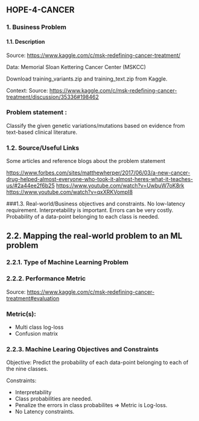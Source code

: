 ## HOPE-4-CANCER

### 1. Business Problem
#### 1.1. Description
Source: https://www.kaggle.com/c/msk-redefining-cancer-treatment/

Data: Memorial Sloan Kettering Cancer Center (MSKCC)

Download training_variants.zip and training_text.zip from Kaggle.

Context:
Source: https://www.kaggle.com/c/msk-redefining-cancer-treatment/discussion/35336#198462

### Problem statement :
Classify the given genetic variations/mutations based on evidence from text-based clinical literature.

### 1.2. Source/Useful Links
Some articles and reference blogs about the problem statement

https://www.forbes.com/sites/matthewherper/2017/06/03/a-new-cancer-drug-helped-almost-everyone-who-took-it-almost-heres-what-it-teaches-us/#2a44ee2f6b25
https://www.youtube.com/watch?v=UwbuW7oK8rk
https://www.youtube.com/watch?v=qxXRKVompI8

###1.3. Real-world/Business objectives and constraints.
No low-latency requirement.
Interpretability is important.
Errors can be very costly.
Probability of a data-point belonging to each class is needed.

<h2>2.2. Mapping the real-world problem to an ML problem</h2>
<h3>2.2.1. Type of Machine Learning Problem</h3>
<h3>2.2.2. Performance Metric</h3>

Source: https://www.kaggle.com/c/msk-redefining-cancer-treatment#evaluation

### Metric(s): 
* Multi class log-loss 
* Confusion matrix 

<h3>2.2.3. Machine Learing Objectives and Constraints</h3>
<p> Objective: Predict the probability of each data-point belonging to each of the nine classes.
</p>
<p> Constraints:
</p>

* Interpretability
* Class probabilities are needed.
* Penalize the errors in class probabilites => Metric is Log-loss.
* No Latency constraints.
